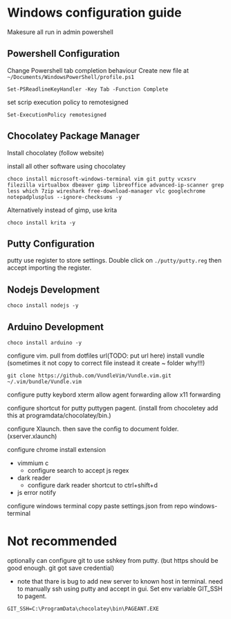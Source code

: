 # Windows configuration guide
Makesure all run in admin powershell

## Powershell Configuration
Change Powershell tab completion behaviour
Create new file at ```~/Documents/WindowsPowerShell/profile.ps1```
```
Set-PSReadlineKeyHandler -Key Tab -Function Complete
```
set scrip execution policy to remotesigned
```
Set-ExecutionPolicy remotesigned
```

## Chocolatey Package Manager
Install chocolatey (follow website)

install all other software using chocolatey
```
choco install microsoft-windows-terminal vim git putty vcxsrv filezilla virtualbox dbeaver gimp libreoffice advanced-ip-scanner grep less which 7zip wireshark free-download-manager vlc googlechrome notepadplusplus --ignore-checksums -y
```

Alternatively instead of gimp, use krita
```
choco install krita -y
```
## Putty Configuration

putty use register to store settings. Double click on ```./putty/putty.reg``` then accept importing the register.

## Nodejs Development
```
choco install nodejs -y
```

## Arduino Development
```
choco install arduino -y
```

configure vim.
pull from dotfiles url(TODO: put url here)
install vundle (sometimes it not copy to correct file instead it create ~ folder why!!!)
```
git clone https://github.com/VundleVim/Vundle.vim.git ~/.vim/bundle/Vundle.vim
```

configure putty
keybord xterm
allow agent forwarding
allow x11 forwarding

configure shortcut for putty puttygen pagent. (install from chocoletey add this at programdata/chocolatey/bin.)

configure Xlaunch. then save the config to document folder. (xserver.xlaunch)

configure chrome
install extension
  - vimmium c
      - configure search to accept js regex
  - dark reader
      - configure dark reader shortcut to ctrl+shift+d
  - js error notify

configure windows terminal
copy paste settings.json from repo windows-terminal


# Not recommended
optionally can configure git to use sshkey from putty. (but https should be good enough. git got save credential)
  - note that thare is bug to add new server to known host in terminal. need to manually ssh using putty and accept in gui.
Set env variable GIT_SSH to pagent.
```
GIT_SSH=C:\ProgramData\chocolatey\bin\PAGEANT.EXE
```
